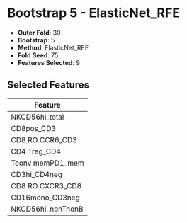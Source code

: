 # Bootstrap 5 - ElasticNet_RFE

- **Outer Fold**: 30
- **Bootstrap**: 5
- **Method**: ElasticNet_RFE
- **Fold Seed**: 75
- **Features Selected**: 9

## Selected Features

| Feature |
|---------|
| NKCD56hi_total |
| CD8pos_CD3 |
| CD8 RO CCR6_CD3 |
| CD4 Treg_CD4 |
| Tconv memPD1_mem |
| CD3hi_CD4neg |
| CD8 RO CXCR3_CD8 |
| CD16mono_CD3neg |
| NKCD56hi_nonTnonB |
